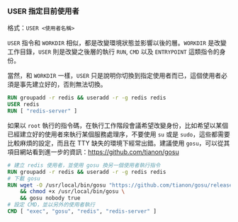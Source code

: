 ### USER 指定目前使用者

格式：`USER <使用者名稱>`

`USER` 指令和 `WORKDIR` 相似，都是改變環境狀態並影響以後的層。`WORKDIR` 是改變工作目錄，`USER` 則是改變之後層的執行 `RUN`, `CMD` 以及 `ENTRYPOINT` 這類指令的身份。

當然，和 `WORKDIR` 一樣，`USER` 只是說明你切換到指定使用者而已，這個使用者必須是事先建立好的，否則無法切換。

```Dockerfile
RUN groupadd -r redis && useradd -r -g redis redis
USER redis
RUN [ "redis-server" ]
```

如果以 `root` 執行的指令碼，在執行工作階段會議希望改變身份，比如希望以某個已經建立好的使用者來執行某個服務處理序，不要使用 `su` 或是 `sudo`，這些都需要比較麻煩的設定，而且在 TTY 缺失的環境下經常出錯。建議使用 `gosu`，可以從其項目網站看到進一步的資訊：<https://github.com/tianon/gosu>

```Dockerfile
# 建立 redis 使用者，並使用 gosu 換另一個使用者執行指令
RUN groupadd -r redis && useradd -r -g redis redis
# 下載 gosu
RUN wget -O /usr/local/bin/gosu "https://github.com/tianon/gosu/releases/download/1.7/gosu-amd64" \
    && chmod +x /usr/local/bin/gosu \
    && gosu nobody true
# 設定 CMD，並以另外的使用者執行
CMD [ "exec", "gosu", "redis", "redis-server" ]
```
